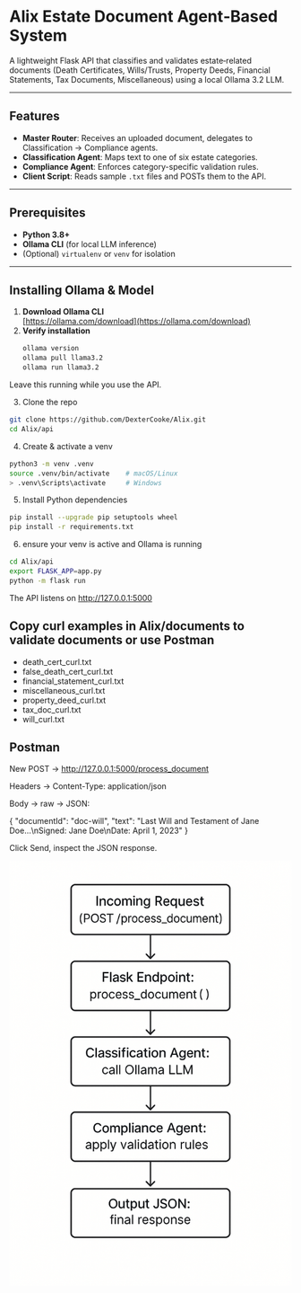# Alix Estate Document Agent‐Based System

A lightweight Flask API that classifies and validates estate‐related documents (Death Certificates, Wills/Trusts, Property Deeds, Financial Statements, Tax Documents, Miscellaneous) using a local Ollama 3.2 LLM.

---

## Features

- **Master Router**: Receives an uploaded document, delegates to Classification → Compliance agents.  
- **Classification Agent**: Maps text to one of six estate categories.  
- **Compliance Agent**: Enforces category-specific validation rules.  
- **Client Script**: Reads sample `.txt` files and POSTs them to the API.  


---

## Prerequisites

- **Python 3.8+**  
- **Ollama CLI** (for local LLM inference)  
- (Optional) `virtualenv` or `venv` for isolation  

---

## Installing Ollama & Model

1. **Download Ollama CLI**  
   [https://ollama.com/download](https://ollama.com/download)  
2. **Verify installation**  
   ```bash
   ollama version
   ollama pull llama3.2
   ollama run llama3.2

Leave this running while you use the API.


3. Clone the repo
  ```bash
  git clone https://github.com/DexterCooke/Alix.git
  cd Alix/api
  ```


4. Create & activate a venv
  ```bash
python3 -m venv .venv
source .venv/bin/activate    # macOS/Linux
> .venv\Scripts\activate     # Windows
````

5. Install Python dependencies
  ```bash
pip install --upgrade pip setuptools wheel
pip install -r requirements.txt
````

6. ensure your venv is active and Ollama is running
  ```bash
cd Alix/api
export FLASK_APP=app.py
python -m flask run
```

The API listens on http://127.0.0.1:5000


## Copy curl examples in Alix/documents to validate documents or use Postman
- death_cert_curl.txt
- false_death_cert_curl.txt
- financial_statement_curl.txt
- miscellaneous_curl.txt
- property_deed_curl.txt
- tax_doc_curl.txt
- will_curl.txt


## Postman
New POST → http://127.0.0.1:5000/process_document

Headers → Content-Type: application/json

Body → raw → JSON:

{
  "documentId": "doc-will",
  "text": "Last Will and Testament of Jane Doe...\nSigned: Jane Doe\nDate: April 1, 2023"
}

Click Send, inspect the JSON response.



![alt text](image-1.png)


